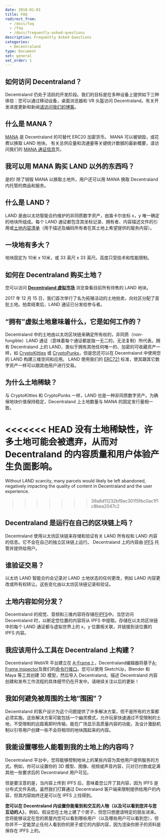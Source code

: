 ```yaml
---
date: 2018-01-01
title: FAQ
redirect_from:
  - /docs/faq
  - /faq
  - /docs/frequently-asked-questions
description: Frequently Asked Questions
categories:
  - Decentraland
type: Document
set: general
set_order: 1
---
```


## 如何访问 Decentraland？

Decentraland 仍处于活跃的开发阶段。我们的目标是在多种设备上提供如下三种体验：您可以通过移动设备，桌面浏览器和 VR 头盔访问 Decentraland。有关开发进度更新和新闻[请访问我们的博客](https://blog.decentraland.org/)。

## 什么是 MANA？

[MANA](https://etherscan.io/token/decentraland) 是 Decentraland 的可替代 ERC20 加密货币。 MANA 可以被销毁，或花费以换取 LAND 地块。 有关总供应量和流通量等关键统计数据的最新概要，请访问我们的 [MANA 通证信息](https://transparency.decentraland.org/)页。

## 我可以用 MANA 购买 LAND 以外的东西吗？

是的! 除了销毁 MANA 以换取土地外，用户还可以用 MANA 换取 Decentraland 内托管的商品和服务。

## 什么是 LAND？

LAND 是由以太坊智能合约维护的非同质数字资产，由笛卡尔坐标 x，y 唯一确定的地块所组成。每个 LAND 通证都包含其坐标记录、拥有者、内容描述文件的引用或[土地内容清单](https://github.com/decentraland/proposals/blob/master/dsp/0020.mediawiki)（用于描述及编码所有者在其土地上希望提供的服务内容）。

## 一块地有多大？

地块固定为 10米 x 10米，或 33 英尺 x 33 英尺。高度只受技术和性能限制。

## 如何在 Decentraland 购买土地？

您可以访问 **[Decentraland 虚拟市场](https://market.decentraland.org)** 浏览查看目前所有待售的 LAND 地块。

2017 年 12 月 15 日，我们首次举行了名为拓殖活动的土地拍卖，向社区分配了首批土地。拍卖结束后，LAND 通证已分发给参与者。

## “拥有”虚拟土地意味着什么，它是如何工作的？

Decentraland 中的土地由以太坊区块链来确定所有权的，非同质（non-fungible）LAND 通证（意味着每个通证都是独一无二的，无法复制）所代表。拥有 Decentraland 上的 LAND，类似于拥有其他任何唯一的、加密的可收藏资产一样，如 [CryptoKitties](https://www.cryptokitties.co/) 或 [CryptoPunks](https://www.larvalabs.com/cryptopunks)，但是您还可以在 Decentraland 中使用您的 LAND 构建三维空间和应用。 LAND 使用我们的 [ERC721](https://github.com/decentraland/erc721) 标准，使其跟其它数字资产一样可以跟其他用户进行交易。

## 为什么土地稀缺？

与 CryptoKitties 和 CryptoPunks 一样，LAND 也是一种非同质数字资产。为确保地块价值保持稳定，Decentraland 上土地数量与 MANA 的固定发行量相一致。

<<<<<<< HEAD
没有土地稀缺性，许多土地可能会被遗弃，从而对 Decentraland 的内容质量和用户体验产生负面影响。
=======
Without LAND scarcity, many parcels would likely be left abandoned, negatively impacting the quality of content in Decentraland and the user experience.
>>>>>>> 39a8d11232bf9ac30115fbc0ac1f1c8bea2047c2

## Decentraland 是运行在自己的区块链上吗？

Decentraland 使用以太坊区块链来存储和验证有关 LAND 所有权和 LAND 内容的信息。它不会在自己的独立区块链上运行。 Decentraland 上的内容由 [IPFS](https://ipfs.io/) 托管并提供给用户。

## 谁验证交易？

以太坊 LAND 智能合约会记录对 LAND 土地状态的任何更改，例如 LAND 内容更改或所有权转让。这些变化由以太坊区块链记录和验证。

## 土地内容如何分发？

Decentraland 的视觉、音频和三维内容将存储在[IPFS](https://ipfs.io/)中。当您访问Decentraland 时，以断定您位置的内容将从 IPFS 中提取。存储在以太坊区块链中的每个 LAND 通证都与虚拟世界上的 x，y 位置相关联，并链接到该位置的 IPFS 内容。

## 我应该用什么工具在 Decentraland 上构建？

Decentraland WebVR 平台建立在 [A-Frame](https://aframe.io/)上，Decentraland编辑器将基于[A-Frame inspector](https://github.com/aframevr/aframe-inspector)及我们的[命令行接口](doc:command-line-interface)。您可以使用 SketchUp，Blender 和 Maya 等工具创建 3D 模型，然后导入 Decentraland。描述 Decentraland 内容创建和发布工作流程的具体细节仍在开发中。请继续关注以后的更新！

## 我如何避免被周围的土地“围困”？

Decentraland 的客户设计为这个问题提供了许多解决方案，但不是所有的方案都必须实施。这些解决方案可能包括一个幽灵模式，允许玩家快速通过不受限制的土地，不受限制的远距离即时传输，能在广场显示高质量内容的功能，及设计激励机制以引导用户创建一些不会将相邻的地块围起来的内容。

## 我能设置哪些人能看到我的土地上的内容吗？

Decentraland 平台中，您将能够控制地块上的某些内容为其他用户提供服务的方式。例如，你可以设置你的 3D 模型、图像、视频或声音内容，只对已付款或足满其他一些要求后的 Decentraland 用户可见。

但是要注意的是，当内容上传到 IPFS 后，意味着您公开了其内容，因为 IPFS 是分布式文件系统。虽然我们打算通过 Decentraland 客户端来限制提供给用户的内容，但其内容始终还是可以在 IPFS 上找得到。

**您可以在 Decentraland 内设置你能看到和交互的人物（以及可以看到您并与您互动的人）**。例如，假设您在土地上建了个房子，但您只想邀请特定的朋友进来。您将能够设定在您的房屋内您可以看到哪些用户（以及哪些用户可以看到您），但你并不一定能禁止任何人看到你的房子或它的内部内容，因为渲染你房子的资料是保存在 IPFS 上的。